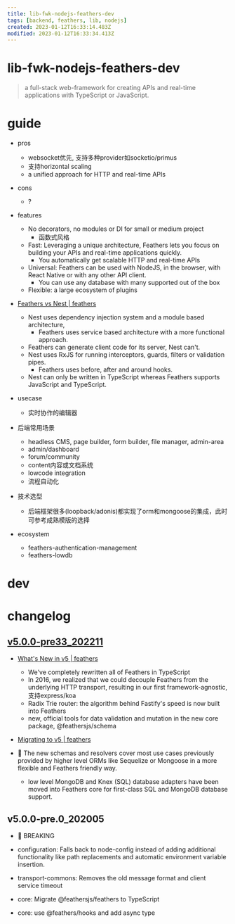 ```yaml
---
title: lib-fwk-nodejs-feathers-dev
tags: [backend, feathers, lib, nodejs]
created: 2023-01-12T16:33:14.483Z
modified: 2023-01-12T16:33:34.413Z
---
```


# lib-fwk-nodejs-feathers-dev

> a full-stack web-framework for creating APIs and real-time applications with TypeScript or JavaScript.

# guide
- pros
  - websocket优先, 支持多种provider如socketio/primus
  - 支持horizontal scaling
  - a unified approach for HTTP and real-time APIs

- cons
  - ?

- features
  - No decorators, no modules or DI for small or medium project
    - 函数式风格
  - Fast: Leveraging a unique architecture, Feathers lets you focus on building your APIs and real-time applications quickly. 
    - You automatically get scalable HTTP and real-time APIs
  - Universal: Feathers can be used with NodeJS, in the browser, with React Native or with any other API client. 
    - You can use any database with many supported out of the box
  - Flexible: a large ecosystem of plugins 
- [Feathers vs Nest | feathers](https://feathersjs.com/feathers-vs-nest.html)
  - Nest uses dependency injection system and a module based architecture, 
    - Feathers uses service based architecture with a more functional approach.
  - Feathers can generate client code for its server, Nest can't.
  - Nest uses RxJS for running interceptors, guards, filters or validation pipes. 
    - Feathers uses before, after and around hooks.
  - Nest can only be written in TypeScript whereas Feathers supports JavaScript and TypeScript.

- usecase
  - 实时协作的编辑器

- 后端常用场景
  - headless CMS, page builder, form builder, file manager, admin-area
  - admin/dashboard
  - forum/community
  - content内容或文档系统
  - lowcode integration
  - 流程自动化

- 技术选型
  - 后端框架很多(loopback/adonis)都实现了orm和mongoose的集成，此时可参考成熟模版的选择

- ecosystem
  - feathers-authentication-management
  - feathers-lowdb
# dev

# changelog

## [v5.0.0-pre33_202211](https://github.com/feathersjs/feathers/blob/dove/CHANGELOG.md#500-pre33-2022-11-08)

- [What's New in v5 | feathers](https://feathersjs.com/guides/whats-new.html)
  - We've completely rewritten all of Feathers in TypeScript
  - In 2016, we realized that we could decouple Feathers from the underlying HTTP transport, resulting in our first framework-agnostic, 支持express/koa
  - Radix Trie router: the algorithm behind Fastify's speed is now built into Feathers
  - new, official tools for data validation and mutation in the new core package, @feathersjs/schema

- [Migrating to v5 | feathers](https://feathersjs.com/guides/migrating.html)
- 👀 The new schemas and resolvers cover most use cases previously provided by higher level ORMs like Sequelize or Mongoose in a more flexible and Feathers friendly way.
  - low level MongoDB and Knex (SQL) database adapters have been moved into Feathers core for first-class SQL and MongoDB database support.

## v5.0.0-pre.0_202005

- 🚨 BREAKING
- configuration: Falls back to node-config instead of adding additional functionality like path replacements and automatic environment variable insertion.
- transport-commons: Removes the old message format and client service timeout

- core: Migrate @feathersjs/feathers to TypeScript
- core: use @feathers/hooks and add async type
